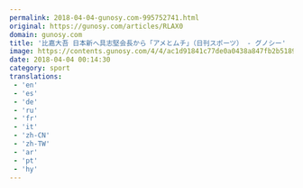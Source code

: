 ```yaml
---
permalink: 2018-04-04-gunosy.com-995752741.html
original: https://gunosy.com/articles/RLAX0
domain: gunosy.com
title: '比嘉大吾 日本新へ具志堅会長から「アメとムチ」（日刊スポーツ） - グノシー'
image: https://contents.gunosy.com/4/4/ac1d91841c77de0a0438a847fb2b5189_content.jpg
date: 2018-04-04 00:14:30
category: sport
translations: 
 - 'en'
 - 'es'
 - 'de'
 - 'ru'
 - 'fr'
 - 'it'
 - 'zh-CN'
 - 'zh-TW'
 - 'ar'
 - 'pt'
 - 'hy'
---
```


